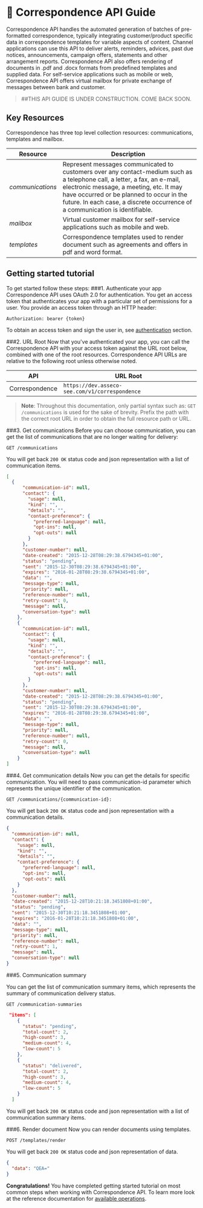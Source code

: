 <span class="icon"></span> Correspondence API Guide
=========================
Correspondence API handles the automated generation of batches of pre-formatted correspondence, typically integrating customer/product specific data in correspondence templates for variable aspects of content. Channel applications can use this API to deliver alerts, reminders, advices, past due notices, announcements, campaign offers, statements and other arrangement reports. Correspondence API also offers rendering of documents in .pdf and .docx formats from predefined templates and supplied data. For self-service applications such as mobile or web, Correspondence API offers virtual mailbox for private exchange of messages between bank and customer.

> ##THIS API GUIDE IS UNDER CONSTRUCTION. COME BACK SOON.
   
Key Resources
-------------
Correspondence has three top level collection resources: communications,  templates and mailbox. 

Resource | Description
----------- |-----------
*communications*  | Represent messages communicated to customers over any contact-medium such as a telephone call, a letter, a fax, an e-mail, electronic message, a meeting, etc. It may have occurred or be planned to occur in the future. In each case, a discrete occurrence of a communication is identifiable. 
*mailbox*   |  Virtual customer mailbox for self-service applications such as mobile and web.
*templates*    | Correspondence templates used to render document such as agreements and offers in pdf and word format. 

Getting started tutorial
---------------
To get started follow these steps:
###1. Authenticate your app
Correspondence API uses OAuth 2.0 for authentication. You get an access token that authenticates your app with a particular set of permissions for a user. You provide an access token through an HTTP header:
```
Authorization: bearer {token}
```
To obtain an access token and sign the user in, see [authentication](common-getstarted.html#authentication) section.

###2. URL Root
Now that you've authenticated your app, you can call the Correspondence API with your access token against the URL root below, combined with one of the root resources.  Correspondence API URLs are relative to the following root unless otherwise noted.

API | URL Root
--------|---------
Correspondence | `https://dev.asseco-see.com/v1/correspondence`

> **Note**: Throughout this documentation, only partial syntax such as: 
`GET /communications` is used for the sake of brevity. 
Prefix the path with the correct root URL in order to obtain the full resource path or URL.

###3. Get communications
Before you can choose communication, you can get the list of communications that are no longer waiting for delivery:

```
GET /communications
```
You will get back `200 OK` status code and json representation with a list of communication items. 
```json
[
  {
      "communication-id": null,
      "contact": {
        "usage": null,
        "kind": "",
        "details": "",
        "contact-preference": {
          "preferred-language": null,
          "opt-ins": null,
          "opt-outs": null
        }
      },
      "customer-number": null,
      "date-created": "2015-12-28T08:29:38.6794345+01:00",
      "status": "pending",
      "sent": "2015-12-30T08:29:38.6794345+01:00",
      "expires": "2016-01-28T08:29:38.6794345+01:00",
      "data": "",
      "message-type": null,
      "priority": null,
      "reference-number": null,
      "retry-count": 0,
      "message": null,
      "conversation-type": null
    },
    {
      "communication-id": null,
      "contact": {
        "usage": null,
        "kind": "",
        "details": "",
        "contact-preference": {
          "preferred-language": null,
          "opt-ins": null,
          "opt-outs": null
        }
      },
      "customer-number": null,
      "date-created": "2015-12-28T08:29:38.6794345+01:00",
      "status": "pending",
      "sent": "2015-12-30T08:29:38.6794345+01:00",
      "expires": "2016-01-28T08:29:38.6794345+01:00",
      "data": "",
      "message-type": null,
      "priority": null,
      "reference-number": null,
      "retry-count": 0,
      "message": null,
      "conversation-type": null
    }
]
```

###4. Get communication details
Now you can get the details for specific communication. You will need to pass communication-id parameter which represents the unique identifier of the communication.

```
GET /communications/{communication-id}:
```
You will get back `200 OK` status code and json representation with a communication details.

```json
{
  "communication-id": null,
  "contact": {
    "usage": null,
    "kind": "",
    "details": "",
    "contact-preference": {
      "preferred-language": null,
      "opt-ins": null,
      "opt-outs": null
    }
  },
  "customer-number": null,
  "date-created": "2015-12-28T10:21:18.3451808+01:00",
  "status": "pending",
  "sent": "2015-12-30T10:21:18.3451808+01:00",
  "expires": "2016-01-28T10:21:18.3451808+01:00",
  "data": "",
  "message-type": null,
  "priority": null,
  "reference-number": null,
  "retry-count": 1,
  "message": null,
  "conversation-type": null
}
```

###5. Communication summary

You can get the list of communication summary items, which represents the summary of communication delivery status.

```
GET /communication-summaries
```

```json
 "items": [
    {
      "status": "pending",
      "total-count": 2,
      "high-count": 3,
      "medium-count": 4,
      "low-count": 5
    },
    {
      "status": "delivered",
      "total-count": 2,
      "high-count": 3,
      "medium-count": 4,
      "low-count": 5
    }
  ]
```
You will get back `200 OK` status code and json representation with a list of communication summary items.


###6. Render document
Now you can render documents using templates.
```
POST /templates/render
```

You will get back `200 OK` status code and json representation of data.
```json
{
  "data": "QEA="
}
```

**Congratulations!** You have completed getting started tutorial on most common steps when working with Correspondence API. To learn more look at the reference documentation for [available operations](correspondence.html).
